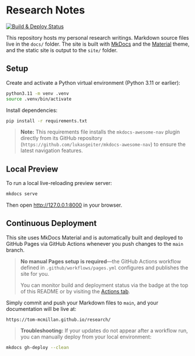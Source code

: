 # Research Notes

[![Build & Deploy Status](https://github.com/tom-mcmillan/research/actions/workflows/pages.yml/badge.svg)](https://github.com/tom-mcmillan/research/actions)

This repository hosts my personal research writings. Markdown source files live in the `docs/` folder. The site is built with [MkDocs](https://www.mkdocs.org/) and the [Material](https://squidfunk.github.io/mkdocs-material/) theme, and the static site is output to the `site/` folder.

## Setup

Create and activate a Python virtual environment (Python 3.11 or earlier):

```bash
python3.11 -m venv .venv
source .venv/bin/activate
```

Install dependencies:

```bash
pip install -r requirements.txt
```
> **Note:** This requirements file installs the `mkdocs-awesome-nav` plugin directly from its GitHub repository (`https://github.com/lukasgeiter/mkdocs-awesome-nav`) to ensure the latest navigation features.

## Local Preview

To run a local live-reloading preview server:

```bash
mkdocs serve
```

Then open <http://127.0.0.1:8000> in your browser.
## Continuous Deployment
This site uses MkDocs Material and is automatically built and deployed to GitHub Pages via GitHub Actions whenever you push changes to the `main` branch.

> **No manual Pages setup is required**—the GitHub Actions workflow defined in `.github/workflows/pages.yml` configures and publishes the site for you.
>
> You can monitor build and deployment status via the badge at the top of this README or by visiting the [Actions tab](https://github.com/tom-mcmillan/research/actions).

Simply commit and push your Markdown files to `main`, and your documentation will be live at:

```
https://tom-mcmillan.github.io/research/
```

> **Troubleshooting:** If your updates do not appear after a workflow run, you can manually deploy from your local environment:

```bash
mkdocs gh-deploy --clean
```

